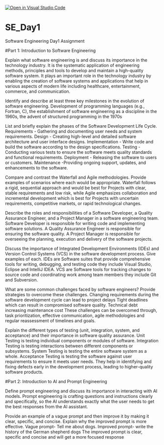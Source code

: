 [![Open in Visual Studio Code](https://classroom.github.com/assets/open-in-vscode-2e0aaae1b6195c2367325f4f02e2d04e9abb55f0b24a779b69b11b9e10269abc.svg)](https://classroom.github.com/online_ide?assignment_repo_id=15567593&assignment_repo_type=AssignmentRepo)
# SE_Day1
Software Engineering Day1 Assignment

#Part 1: Introduction to Software Engineering

Explain what software engineering is and discuss its importance in the technology industry.
It is the systematic application of engineering methods, principles and tools to develop and maintain a high-quality software system.  It plays an important role in the technology industry by enabling the creation of software systems and applications that help in various aspects of modern life including healthcare, entertainment, commerce, and communication.


Identify and describe at least three key milestones in the evolution of software engineering.
 Development of programming languages (e.g., Fortran, C), the establishment of software engineering as a discipline in the 1960s, the advent of structured programming in the 1970s

List and briefly explain the phases of the Software Development Life Cycle.
 Requirements - Gathering and documenting user needs and system requirements.
 Design - Creating high-level and detailed software architecture and user interface designs.
 Implementation - Write code and build the software according to the design specifications.
 Testing - Conducting various tests to ensure the software meets quality standards and functional requirements.
 Deployment - Releasing the software to users or customers.
 Maintenance -Providing ongoing support, updates, and enhancements to the software.
 
Compare and contrast the Waterfall and Agile methodologies. Provide examples of scenarios where each would be appropriate.
Waterfall follows a rigid, sequential approach and would be best for Projects with clear, stable requirements and low risk, while Agile emphasizes collaboration and incremental development which is best for  Projects with uncertain requirements, competitive markets, or rapid technological changes.

Describe the roles and responsibilities of a Software Developer, a Quality Assurance Engineer, and a Project Manager in a software engineering team.
Software Developer is responsible for writing code and implementing software solutions.
A Quality Assurance Engineer is responsible for ensuring the software quality.
A Project Manager is responsible for overseeing the planning, execution and delivery of the software projects.

Discuss the importance of Integrated Development Environments (IDEs) and Version Control Systems (VCS) in the software development process. Give examples of each.
IDEs are Software suites that provide comprehensive tools for writing, debugging, and testing code they include Visual Studio, Eclipse and IntelliJ IDEA.
VCS are Software tools for tracking changes to source code and coordinating work among team members they include Git and Subversion.

What are some common challenges faced by software engineers? Provide strategies to overcome these challenges.
Changing requirements during the software development cycle can lead to project delays
Tight deadlines which can result in compromised software quality.
Technical debt increasing maintenance cost
These challenges can be overcomed through, task prioritization, effective communication, agile methodologies and regular reassessment of timelines and goals.

Explain the different types of testing (unit, integration, system, and acceptance) and their importance in software quality assurance.
Unit Testing is testing individual components or modules of software.
Integration Testing is testing interactions between different components or subsystems.
System Testing is testing the entire software system as a whole.
Acceptance Testing is testing the software against user requirements to ensure it meets user needs.
They help in identifying and fixing defects early in the development process, leading to higher-quality software products.


#Part 2: Introduction to AI and Prompt Engineering

Define prompt engineering and discuss its importance in interacting with AI models.
Prompt engineering is crafting questions and instructions clearly and specifically, so the AI understands exactly what the user needs to get the best responses from the AI assistant.


Provide an example of a vague prompt and then improve it by making it clear, specific, and concise. Explain why the improved prompt is more effective.
Vague prompt- Tell me about dogs.
Improved prompt- write the history of the German shepherd dogs 
The improved prompt is clear, specific and concise and will get a more focused response
